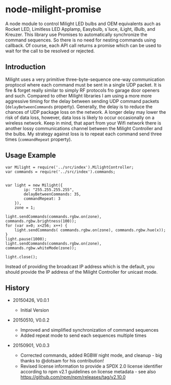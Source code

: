 # node-milight-promise

A node module to control Milight LED bulbs and OEM equivalents auch as Rocket LED, Limitless LED Applamp, 
 Easybulb, s`luce, iLight, iBulb, and Kreuzer. This library use Promises to automatically synchronize the command 
 sequences. So there is no need for nesting commands using callback. Of course, each API call returns a promise which
 can be used to wait for the call to be resolved or rejected.

## Introduction

Milight uses a very primitive three-byte-sequence one-way communication proptocol where each command must be sent in a 
 single UDP packet. It is fire & forget really similar to simply RF protocols fro garage door openers and such.
 Compared to other Milight libraries I am using a more more aggressive timing for the delay between sending UDP command 
 packets (```delayBetweenCommands``` property). 
 Generally, the delay is to reduce the chances of UDP package loss on the network. A longer delay may lower the risk of 
 data loss, however, data loss is likely to occur occasionally on a wireless network. Keep in mind, that apart from your 
 Wifi network there is another lossy communications channel between the Milight Controller and the bulbs. My strategy 
 against loss is to repeat each command send three times (```commandRepeat``` property). 

## Usage Example

    var Milight = require('../src/index').MilightController;
    var commands = require('../src/index').commands;
    
    
    var light = new Milight({
            ip: "255.255.255.255",
            delayBetweenCommands: 35,
            commandRepeat: 3
        }),
        zone = 1;
    
    light.sendCommands(commands.rgbw.on(zone), commands.rgbw.brightness(100));
    for (var x=0; x<256; x++) {
        light.sendCommands( commands.rgbw.on(zone), commands.rgbw.hue(x));
    }
    light.pause(1000);
    light.sendCommands(commands.rgbw.on(zone), commands.rgbw.whiteMode(zone));
    
    light.close();
    
Instead of providing the broadcast IP address which is the default, you should provide the IP address 
 of the Milight Controller for unicast mode.
    
## History

* 20150426, V0.0.1
    * Initial Version

* 20150510, V0.0.2
    * Improved and simplified synchronization of command sequences
    * Added repeat mode to send each sequences multiple times
* 20150901, V0.0.3
    * Corrected commands, added RGBW night mode, and cleanup - big thanks to @dotsam for his contribution!
    * Revised license information to provide a SPDX 2.0 license identifier according to npm v2.1 guidelines 
      on license metadata - see also https://github.com/npm/npm/releases/tag/v2.10.0
